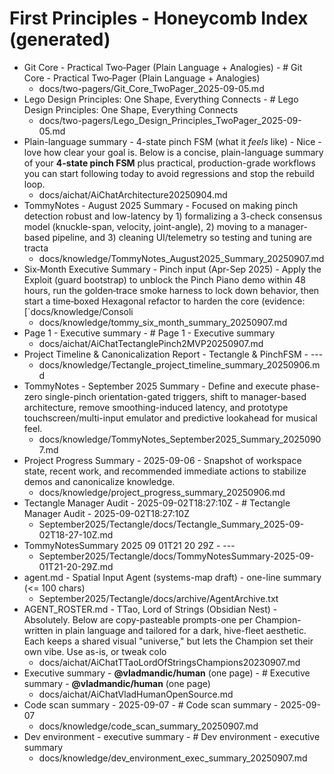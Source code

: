 <!-- Updated: 2025-09-18T13:32:25.869Z -->
# First Principles - Honeycomb Index (generated)

- Git Core - Practical Two‑Pager (Plain Language + Analogies) - # Git Core - Practical Two‑Pager (Plain Language + Analogies)
  - docs/two-pagers/Git_Core_TwoPager_2025-09-05.md
- Lego Design Principles: One Shape, Everything Connects - # Lego Design Principles: One Shape, Everything Connects
  - docs/two-pagers/Lego_Design_Principles_TwoPager_2025-09-05.md
- Plain-language summary - 4-state pinch FSM (what it *feels* like) - Nice - love how clear your goal is. Below is a concise, plain-language summary of your **4-state pinch FSM** plus practical, production-grade workflows you can start following today to avoid regressions and stop the rebuild loop.
  - docs/aichat/AiChatArchitecture20250904.md
- TommyNotes - August 2025 Summary - Focused on making pinch detection robust and low-latency by 1) formalizing a 3-check consensus model (knuckle-span, velocity, joint-angle), 2) moving to a manager-based pipeline, and 3) cleaning UI/telemetry so testing and tuning are tracta
  - docs/knowledge/TommyNotes_August2025_Summary_20250907.md
- Six‑Month Executive Summary - Pinch input (Apr-Sep 2025) - Apply the Exploit (guard bootstrap) to unblock the Pinch Piano demo within 48 hours, run the golden‑trace smoke harness to lock down behavior, then start a time‑boxed Hexagonal refactor to harden the core (evidence: [`docs/knowledge/Consoli
  - docs/knowledge/tommy_six_month_summary_20250907.md
- Page 1 - Executive summary - # Page 1 - Executive summary
  - docs/aichat/AiChatTectanglePinch2MVP20250907.md
- Project Timeline & Canonicalization Report - Tectangle & PinchFSM - ---
  - docs/knowledge/Tectangle_project_timeline_summary_20250906.md
- TommyNotes - September 2025 Summary - Define and execute phase-zero single-pinch orientation-gated triggers, shift to manager-based architecture, remove smoothing-induced latency, and prototype touchscreen/multi-input emulator and predictive lookahead for musical feel.
  - docs/knowledge/TommyNotes_September2025_Summary_20250907.md
- Project Progress Summary - 2025-09-06 - Snapshot of workspace state, recent work, and recommended immediate actions to stabilize demos and canonicalize knowledge.
  - docs/knowledge/project_progress_summary_20250906.md
- Tectangle Manager Audit - 2025-09-02T18:27:10Z - # Tectangle Manager Audit - 2025-09-02T18:27:10Z
  - September2025/Tectangle/docs/Tectangle_Summary_2025-09-02T18-27-10Z.md
- TommyNotesSummary 2025 09 01T21 20 29Z - ---
  - September2025/Tectangle/docs/TommyNotesSummary-2025-09-01T21-20-29Z.md
- agent.md - Spatial Input Agent (systems-map draft) - one-line summary (<= 100 chars)
  - September2025/Tectangle/docs/archive/AgentArchive.txt
- AGENT\_ROSTER.md - TTao, Lord of Strings (Obsidian Nest) - Absolutely. Below are copy-pasteable prompts-one per Champion-written in plain language and tailored for a dark, hive-fleet aesthetic. Each keeps a shared visual "universe," but lets the Champion set their own vibe. Use as-is, or tweak colo
  - docs/aichat/AiChatTTaoLordOfStringsChampions20230907.md
- Executive summary - **@vladmandic/human** (one page) - # Executive summary - **@vladmandic/human** (one page)
  - docs/aichat/AiChatVladHumanOpenSource.md
- Code scan summary - 2025-09-07 - # Code scan summary - 2025-09-07
  - docs/knowledge/code_scan_summary_20250907.md
- Dev environment - executive summary - # Dev environment - executive summary
  - docs/knowledge/dev_environment_exec_summary_20250907.md
